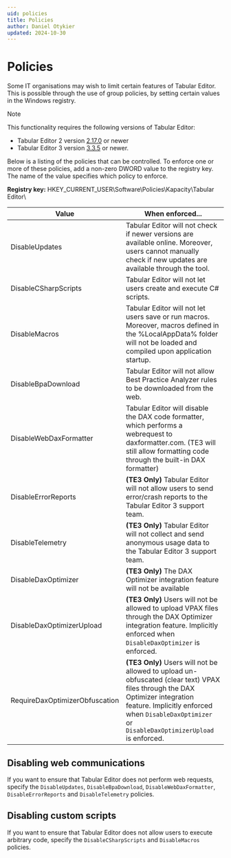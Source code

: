 ```yaml
---
uid: policies
title: Policies
author: Daniel Otykier
updated: 2024-10-30
---
```


# Policies

Some IT organisations may wish to limit certain features of Tabular Editor. This is possible through the use of group policies, by setting certain values in the Windows registry.

> [!NOTE]
> This functionality requires the following versions of Tabular Editor:
>
>   - Tabular Editor 2 version [2.17.0](https://github.com/TabularEditor/TabularEditor/releases/tag/2.17.0) or newer
>   - Tabular Editor 3 version [3.3.5](https://github.com/TabularEditor/TabularEditor3/releases/tag/3.3.5) or newer.

Below is a listing of the policies that can be controlled. To enforce one or more of these policies, add a non-zero DWORD value to the registry key. The name of the value specifies which policy to enforce.

**Registry key:** HKEY_CURRENT_USER\Software\Policies\Kapacity\Tabular Editor\

|Value|When enforced...|
|--|--|
| DisableUpdates | Tabular Editor will not check if newer versions are available online. Moreover, users cannot manually check if new updates are available through the tool. |
| DisableCSharpScripts | Tabular Editor will not let users create and execute C# scripts. |
| DisableMacros | Tabular Editor will not let users save or run macros. Moreover, macros defined in the %LocalAppData% folder will not be loaded and compiled upon application startup. |
| DisableBpaDownload | Tabular Editor will not allow Best Practice Analyzer rules to be downloaded from the web. |
| DisableWebDaxFormatter | Tabular Editor will disable the DAX code formatter, which performs a webrequest to daxformatter.com. (TE3 will still allow formatting code through the built-in DAX formatter) |
| DisableErrorReports | **(TE3 Only)** Tabular Editor will not allow users to send error/crash reports to the Tabular Editor 3 support team. |
| DisableTelemetry | **(TE3 Only)** Tabular Editor will not collect and send anonymous usage data to the Tabular Editor 3 support team. |
| DisableDaxOptimizer | **(TE3 Only)** The DAX Optimizer integration feature will not be available |
| DisableDaxOptimizerUpload | **(TE3 Only)** Users will not be allowed to upload VPAX files through the DAX Optimizer integration feature. Implicitly enforced when `DisableDaxOptimizer` is enforced. |
| RequireDaxOptimizerObfuscation | **(TE3 Only)** Users will not be allowed to upload un-obfuscated (clear text) VPAX files through the DAX Optimizer integration feature. Implicitly enforced when `DisableDaxOptimizer` or `DisableDaxOptimizerUpload` is enforced. |

## Disabling web communications

If you want to ensure that Tabular Editor does not perform web requests, specify the `DisableUpdates`, `DisableBpaDownload`, `DisableWebDaxFormatter`, `DisableErrorReports` and `DisableTelemetry` policies.

## Disabling custom scripts

If you want to ensure that Tabular Editor does not allow users to execute arbitrary code, specify the `DisableCSharpScripts` and `DisableMacros` policies.
